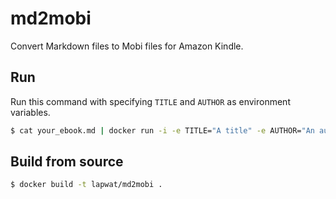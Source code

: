 # md2mobi

Convert Markdown files to Mobi files for Amazon Kindle.

## Run

Run this command with specifying `TITLE` and `AUTHOR` as environment variables.

```sh
$ cat your_ebook.md | docker run -i -e TITLE="A title" -e AUTHOR="An author" lapwat/md2mobi > your_ebook.mobi
```

## Build from source

```sh
$ docker build -t lapwat/md2mobi .
```
